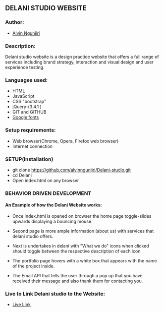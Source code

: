 ## DELANI STUDIO WEBSITE

### Author:
* [Alvin Ngunjiri](https://github.com/alvinngunjiri)


### Description:
Delani studio website is a design practice website that offers a full range of services including brand strategy, interaction and visual design and user experience testing.


### Languages used:
* HTML
* JavaScript
* CSS "bootstrap"
* jQuery-(3.4.1 ) 
* GIT and GITHUB
* [Google fonts](https://fonts.google.com/)

### Setup requirements:
* Web browser(Chrome, Opera, Firefox web browser)
* Internet connection

### SETUP(installation)
* git clone https://github.com/alvinngunjiri/Delani-studio.git
* cd Delani
* Open index.html on any browser

### BEHAVIOR DRIVEN DEVELOPMENT
#### An Example of how the Delani Website works:

* Once index.html is opened on browser the home page toggle-slides upwards displaying a bouncing mouse.

* Second page is more ample information (about us) with services that delani studio offers.

* Next is undertakes in delani with "What we do" icons when clicked should toggle between the respective description of each icon

* The portfolio page hovers with a white box that appears with the name of the project inside.

* The Email API that tells the user through a pop up that you have received their message and also thank them for contacting you.


### Live to Link Delani studio to the Website:
* [Live Link](https://alvinngunjiri.github.io/Delani-studio/)






